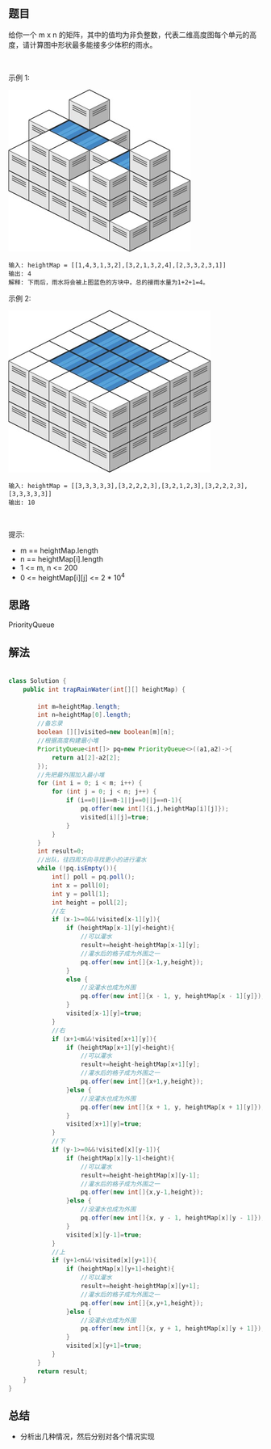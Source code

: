 
## 题目

给你一个 m x n 的矩阵，其中的值均为非负整数，代表二维高度图每个单元的高度，请计算图中形状最多能接多少体积的雨水。

 

示例 1:

![](../../../media/pictures/leetcode/trap1-3d.jpeg)

    输入: heightMap = [[1,4,3,1,3,2],[3,2,1,3,2,4],[2,3,3,2,3,1]]
    输出: 4
    解释: 下雨后，雨水将会被上图蓝色的方块中。总的接雨水量为1+2+1=4。
示例 2:

![](../../../media/pictures/leetcode/trap2-3d.jpeg)

    输入: heightMap = [[3,3,3,3,3],[3,2,2,2,3],[3,2,1,2,3],[3,2,2,2,3],[3,3,3,3,3]]
    输出: 10
 

提示:

- m == heightMap.length
- n == heightMap[i].length
- 1 <= m, n <= 200
- 0 <= heightMap[i][j] <= 2 * 10<sup>4</sup>



## 思路

PriorityQueue

## 解法
```java

class Solution {
    public int trapRainWater(int[][] heightMap) {

        int m=heightMap.length;
        int n=heightMap[0].length;
        //备忘录
        boolean [][]visited=new boolean[m][n];
        //根据高度构建最小堆
        PriorityQueue<int[]> pq=new PriorityQueue<>((a1,a2)->{
            return a1[2]-a2[2];
        });
        //先把最外围加入最小堆
        for (int i = 0; i < m; i++) {
            for (int j = 0; j < n; j++) {
                if (i==0||i==m-1||j==0||j==n-1){
                    pq.offer(new int[]{i,j,heightMap[i][j]});
                    visited[i][j]=true;
                }
            }
        }
        int result=0;
        //出队，往四周方向寻找更小的进行灌水
        while (!pq.isEmpty()){
            int[] poll = pq.poll();
            int x = poll[0];
            int y = poll[1];
            int height = poll[2];
            //左
            if (x-1>=0&&!visited[x-1][y]){
                if (heightMap[x-1][y]<height){
                    //可以灌水
                    result+=height-heightMap[x-1][y];
                    //灌水后的格子成为外围之一
                    pq.offer(new int[]{x-1,y,height});
                }
                else {
                    //没灌水也成为外围
                    pq.offer(new int[]{x - 1, y, heightMap[x - 1][y]});
                }
                visited[x-1][y]=true;
            }
            //右
            if (x+1<m&&!visited[x+1][y]){
                if (heightMap[x+1][y]<height){
                    //可以灌水
                    result+=height-heightMap[x+1][y];
                    //灌水后的格子成为外围之一
                    pq.offer(new int[]{x+1,y,height});
                }else {
                    //没灌水也成为外围
                    pq.offer(new int[]{x + 1, y, heightMap[x + 1][y]});
                }
                visited[x+1][y]=true;
            }
            //下
            if (y-1>=0&&!visited[x][y-1]){
                if (heightMap[x][y-1]<height){
                    //可以灌水
                    result+=height-heightMap[x][y-1];
                    //灌水后的格子成为外围之一
                    pq.offer(new int[]{x,y-1,height});
                }else {
                    //没灌水也成为外围
                    pq.offer(new int[]{x, y - 1, heightMap[x][y - 1]});
                }
                visited[x][y-1]=true;
            }
            //上
            if (y+1<n&&!visited[x][y+1]){
                if (heightMap[x][y+1]<height){
                    //可以灌水
                    result+=height-heightMap[x][y+1];
                    //灌水后的格子成为外围之一
                    pq.offer(new int[]{x,y+1,height});
                }else {
                    //没灌水也成为外围
                    pq.offer(new int[]{x, y + 1, heightMap[x][y + 1]});
                }
                visited[x][y+1]=true;
            }
        }
        return result;
    }
}
```

## 总结

- 分析出几种情况，然后分别对各个情况实现 
